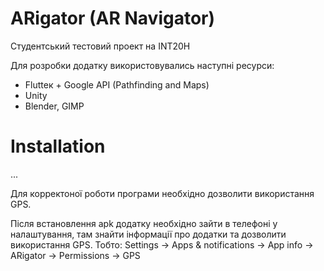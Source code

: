 # ARigator (AR Navigator)

Студентський тестовий проект на INT20H

Для розробки додатку використовувались наступні ресурси: 
- Flutteк + Google API (Pathfinding and Maps)
- Unity 
- Blender, GIMP

# Installation 

...

Для корректоної роботи програми необхідно дозволити використання GPS.

Після встановлення apk додатку необхідно зайти в телефоні у налаштування, там знайти інформації про додатки та дозволити використання GPS. 
Тобто: Settings -> Apps & notifications -> App info -> ARigator -> Permissions  -> GPS
